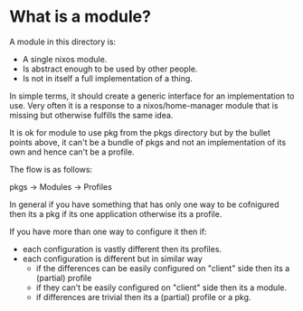 # What is a module?

A module in this directory is:

- A single nixos module.
- Is abstract enough to be used by other people.
- Is not in itself a full implementation of a thing.

In simple terms, it should create a generic interface for an implementation to use.
Very often it is a response to a nixos/home-manager module that is missing but otherwise
fulfills the same idea.

It is ok for module to use pkg from the pkgs directory but by the bullet points above,
it can't be a bundle of pkgs and not an implementation of its own and hence
can't be a profile.

The flow is as follows:

pkgs -> Modules -> Profiles

In general if you have something that has only one way to be cofnigured then its a pkg if its one
application otherwise its a profile.

If you have more than one way to configure it then if:

- each configuration is vastly different then its profiles.
- each configuration is different but in similar way
  - if the differences can be easily configured on "client" side then its a (partial) profile
  - if they can't be easily configured on "client" side then its a module.
  - if differences are trivial then its a (partial) profile or a pkg.
